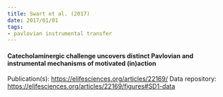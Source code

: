 ```yaml
---
title: Swart et al. (2017)
date: 2017/01/01
tags:
- pavlovian instrumental transfer
---
```


#### Catecholaminergic challenge uncovers distinct Pavlovian and instrumental mechanisms of motivated (in)action

Publication(s): https://elifesciences.org/articles/22169/
Data repository: https://elifesciences.org/articles/22169/figures#SD1-data
